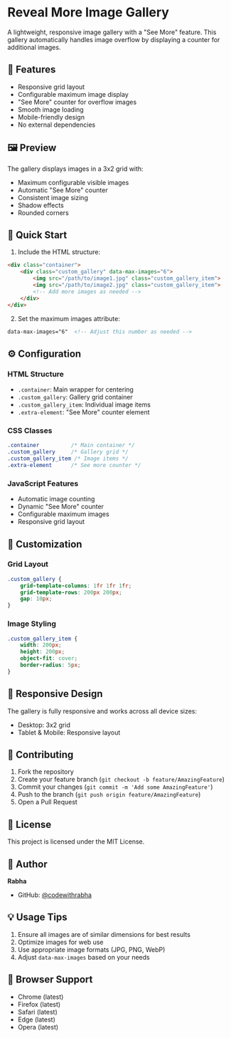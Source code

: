 # Reveal More Image Gallery

A lightweight, responsive image gallery with a "See More" feature. This gallery automatically handles image overflow by displaying a counter for additional images.

## 🎯 Features

- Responsive grid layout
- Configurable maximum image display
- "See More" counter for overflow images
- Smooth image loading
- Mobile-friendly design
- No external dependencies

## 🖼️ Preview

The gallery displays images in a 3x2 grid with:
- Maximum configurable visible images
- Automatic "See More" counter
- Consistent image sizing
- Shadow effects
- Rounded corners

## 🚀 Quick Start

1. Include the HTML structure:
```html
<div class="container">
    <div class="custom_gallery" data-max-images="6">
        <img src="/path/to/image1.jpg" class="custom_gallery_item">
        <img src="/path/to/image2.jpg" class="custom_gallery_item">
        <!-- Add more images as needed -->
    </div>
</div>
```

2. Set the maximum images attribute:
```html
data-max-images="6"  <!-- Adjust this number as needed -->
```

## ⚙️ Configuration

### HTML Structure
- `.container`: Main wrapper for centering
- `.custom_gallery`: Gallery grid container
- `.custom_gallery_item`: Individual image items
- `.extra-element`: "See More" counter element

### CSS Classes
```css
.container          /* Main container */
.custom_gallery     /* Gallery grid */
.custom_gallery_item /* Image items */
.extra-element      /* See more counter */
```

### JavaScript Features
- Automatic image counting
- Dynamic "See More" counter
- Configurable maximum images
- Responsive grid layout

## 🎨 Customization

### Grid Layout
```css
.custom_gallery {
    grid-template-columns: 1fr 1fr 1fr;
    grid-template-rows: 200px 200px;
    gap: 10px;
}
```

### Image Styling
```css
.custom_gallery_item {
    width: 200px;
    height: 200px;
    object-fit: cover;
    border-radius: 5px;
}
```

## 📱 Responsive Design

The gallery is fully responsive and works across all device sizes:
- Desktop: 3x2 grid
- Tablet & Mobile: Responsive layout

## 🤝 Contributing

1. Fork the repository
2. Create your feature branch (`git checkout -b feature/AmazingFeature`)
3. Commit your changes (`git commit -m 'Add some AmazingFeature'`)
4. Push to the branch (`git push origin feature/AmazingFeature`)
5. Open a Pull Request

## 📝 License

This project is licensed under the MIT License.

## 👤 Author

**Rabha**
- GitHub: [@codewithrabha](https://github.com/codewithrabha)

## 💡 Usage Tips

1. Ensure all images are of similar dimensions for best results
2. Optimize images for web use
3. Use appropriate image formats (JPG, PNG, WebP)
4. Adjust `data-max-images` based on your needs

## 🔧 Browser Support

- Chrome (latest)
- Firefox (latest)
- Safari (latest)
- Edge (latest)
- Opera (latest)
